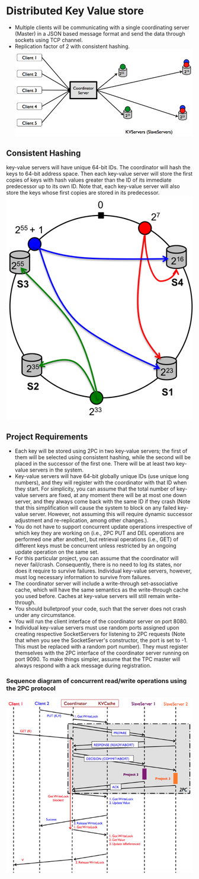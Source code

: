 # Distributed Key Value store
- Multiple clients will be communicating with a single coordinating server (Master) in a JSON based message format and send the data through sockets using TCP channel.
- Replication factor of 2 with consistent hashing.
![alt text](https://github.com/vishalbidawatka/Distributed_Key_Value_Store/blob/master/proj4-overview.png)

## Consistent Hashing
key-value servers will have unique 64-bit IDs. The coordinator will hash the keys to 64-bit address space. Then each key-value server will store the first copies of keys with hash values greater than the ID of its immediate predecessor up to its own ID. Note that, each key-value server will also store the keys whose first copies are stored in its predecessor.
![](https://github.com/vishalbidawatka/Distributed_Key_Value_Store/blob/master/consistent-hashing.png)

## Project Requirements
- Each key will be stored using 2PC in two key-value servers; the first of them will be selected using consistent hashing, while the second will be placed in the successor of the first one. There will be at least two key-value servers in the system.
- Key-value servers will have 64-bit globally unique IDs (use unique long numbers), and they will register with the coordinator with that ID when they start. For simplicity, you can assume that the total number of key-value servers are fixed, at any moment there will be at most one down server, and they always come back with the same ID if they crash (Note that this simplification will cause the system to block on any failed key-value server. However, not assuming this will require dynamic successor adjustment and re-replication, among other changes.).
- You do not have to support concurrent update operations irrespective of which key they are working on (i.e., 2PC PUT and DEL operations are performed one after another), but retrieval operations (i.e., GET) of different keys must be concurrent unless restricted by an ongoing update operation on the same set.
- For this particular project, you can assume that the coordinator will never fail/crash. Consequently, there is no need to log its states, nor does it require to survive failures. Individual key-value servers, however, must log necessary information to survive from failures.
- The coordinator server will include a write-through set-associative cache, which will have the same semantics as the write-through cache you used before. Caches at key-value servers will still remain write-through.
- You should bulletproof your code, such that the server does not crash under any circumstance.
- You will run the client interface of the coordinator server on port 8080.
- Individual key-value servers must use random ports assigned upon creating respective SocketServers for listening to 2PC requests (Note that when you see the SocketServer's constructor, the port is set to -1. This must be replaced with a random port number). They must register themselves with the 2PC interface of the coordinator server running on port 9090. To make things simpler, assume that the TPC master will always respond with a ack message during registration.

### Sequence diagram of concurrent read/write operations using the 2PC protocol
![](https://github.com/vishalbidawatka/Distributed_Key_Value_Store/blob/master/2pc.png)
